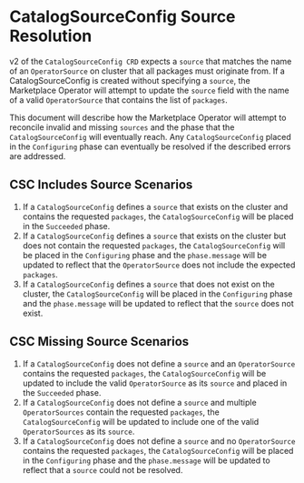 # CatalogSourceConfig Source Resolution

v2 of the `CatalogSourceConfig CRD` expects a `source` that matches the name of an `OperatorSource` on cluster that all packages must originate from. If a CatalogSourceConfig is created without specifying a `source`, the Marketplace Operator will attempt to update the `source` field with the name of a valid `OperatorSource` that contains the list of `packages`.

This document will describe how the Marketplace Operator will attempt to reconcile invalid and missing `sources` and the phase that the `CatalogSourceConfig` will eventually reach. Any `CatalogSourceConfig` placed in the `Configuring` phase can eventually be resolved if the described errors are addressed.

## CSC Includes Source Scenarios

1. If a `CatalogSourceConfig` defines a `source` that exists on the cluster and contains the requested `packages`, the `CatalogSourceConfig` will be placed in the `Succeeded` phase.
2. If a `CatalogSourceConfig` defines a `source` that exists on the cluster but does not contain the requested `packages`, the `CatalogSourceConfig` will be placed in the `Configuring` phase and the `phase.message` will be updated to reflect that the `OperatorSource` does not include the expected `packages`.
3. If a `CatalogSourceConfig` defines a `source` that does not exist on the cluster, the `CatalogSourceConfig` will be placed in the `Configuring` phase and the `phase.message` will be updated to reflect that the `source` does not exist.

## CSC Missing Source Scenarios

1. If a `CatalogSourceConfig` does not define a `source` and an `OperatorSource` contains the requested `packages`, the `CatalogSourceConfig` will be updated to include the valid `OperatorSource` as its `source` and placed in the `Succeeded` phase.
2. If a `CatalogSourceConfig` does not define a `source` and multiple `OperatorSources` contain the requested `packages`, the `CatalogSourceConfig` will be updated to include one of the valid `OperatorSources` as its `source`.
3. If a `CatalogSourceConfig` does not define a `source` and no `OperatorSource` contains the requested `packages`, the `CatalogSourceConfig` will be placed in the `Configuring` phase and the `phase.message` will be updated to reflect that a `source` could not be resolved.
